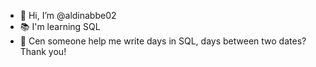 - 👋 Hi, I’m @aldinabbe02
- 📚 I'm learning SQL
- 📝 Cen someone help me write days in SQL, days between two dates?
Thank you!


<!---
aldinabbe/aldinabbe is a ✨ special ✨ repository because its `README.md` (this file) appears on your GitHub profile.
You can click the Preview link to take a look at your changes.
--->
